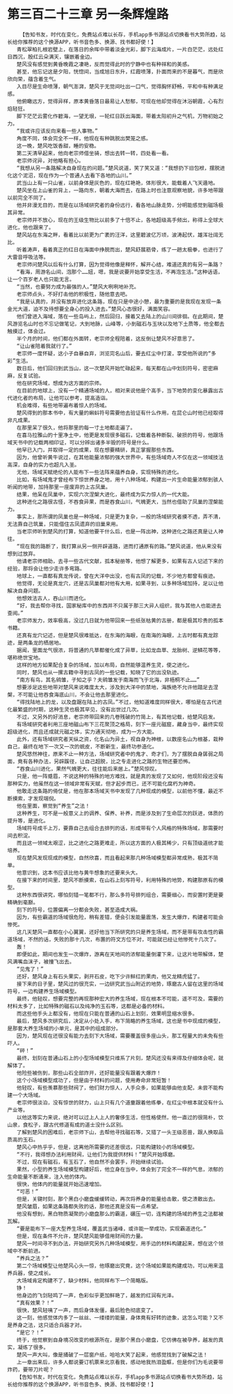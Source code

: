 # 第三百二十三章 另一条辉煌路
        【告知书友，时代在变化，免费站点难以长存，手机app多书源站点切换看书大势所趋，站长给你推荐的这个换源APP，听书音色多、换源、找书都好使！】
       青松翠柏扎根岩壁上，在落日的余晖中带着淡金光彩，脚下云海成片，一片白茫茫，远处红日西沉，殷红云朵满天，镶嵌着金边。
       楚风没有感觉到黄昏晚霞之凄艳，反而觉得此时的宁静中也有种祥和的美感。
       甚至，他忘记这是夕阳，恍惚间，当成旭日东升，红霞喷薄，扑面而来的不是暮气，而是欣欣向荣，蕴含着生气。
       入目尽是生命喷薄，朝气澎湃，楚风于无觉间吐出一口气，觉得胸怀舒畅，平和中有种满足感。
       他俯瞰远方，觉得异样，原本黄昏落日最易让人愁郁，可现在他却觉得在沐浴朝霞，心有烈焰轻狂。
       脚下茫茫云雾化作碧海，一望无垠，一轮红日跃出海面，带着太阳初升之气机，万物初始之力。
       “我或许应该反向来看一些人事物。”
       角度不同，体会完全不一样，他现在有种跳脱出樊笼之感。
       这一晚，楚风吃饭香甜，睡的安稳。
       第二天清早起来，他向老宗师借坐骑，想出去转一转，四处看一看。
       老宗师诧异，对他略有担心。
       “我想从另一条路解决自身现在的问题。”楚风说道，笑了笑又道：“我想扔下旧包袱，摆脱进化这个泥沼，现在作为一个普通人去看下各地的山川。”
       武当山上有一只山雀，以前身体是灰色的，现在红艳艳，体形很大，能载着人飞天遁地。
       楚风坐在上山雀的背上，一路向东，朝着大海而去，在路上时也注意观察地貌，许多地带跟以前完全不同了。
       他并非漫无目的，而是在以场域研究者的身份远行，看各地山脉走势，分明能感觉到磁场极其异常。
       老宗师并不放心，现在的王级生物比以前多了十倍不止，各地超级高手频出，称得上全球大进化，他也跟来了。
       楚风站在东海之畔，看着比以前更为广袤的汪洋，这里碧波亿万顷，波涛起伏，雄浑壮阔无比。
       听着涛声，看着真正的红日在海面中挣脱而出，楚风舒展筋骨，练了一趟太极拳，也进行了大雷音呼吸法等。
       老宗师问楚风以后有什么打算，因为觉得他像是释怀，解开心结，难道还真的有另一条路？
       “看海，周游名山间，泡那个……妞，嗯，我是说要开始享受生活，不再泡生活。”这种话语，让一个百岁老人也只能无言。
       “当然，也要努力成为最强的人。”楚风大咧咧地补充。
       老宗师点头，不好打击他的积极性，随他意去吧。
       “我是认真的，并没有放弃进化这条路，现在只是中途小憩，最为重要的是我现在发现一条金光大道，迫不及待想要全身心的投入进去。”楚风心态很好，满面笑容。
       他们曾进入海域，落在一些岛屿上，然后回归，接着又去陆上的山川间徘徊。在此期间，楚风游览名山时也不忘记做笔记，大到地脉，山峰等，小到磁石与玉块以及地下土质等，他全都去触摸过，体会过。
       半个月的时间，他们都在外面转，老宗师全程陪着，这反倒让楚风不好意思了。
       “让山雀陪着我就行了。”
       老宗师一度怀疑，这小子自暴自弃，浏览完名山后，要去红尘中打滚，享受他所说的“多彩”生活。
       数日后，他们回归到武当山，这一次楚风开始忙碌起来，每天都在山中划刻符号，密密麻麻，反复试验。
       他在研究场域，想成为这方面的宗师。
       在目前的地球上，没有一个精通场域的人，相对来说他是个高手，当下地势的变化暴露出古代进化者的布局，让他可以参考，提高造诣。
       机会难得，有些地带遍布着惊人的场域。
       楚风得到的那本书中，有大量的蝌蚪符号需要他去验证有什么作用，在昆仑山时他已经取得非凡成果。
       在那里呆了很久，他将那里的每一寸土地都走遍了。
       在喜马拉雅山的十里净土中，他更是发现很多磁石，记载着各种断裂、破损的符号，他跟场域天书中的记载两相印证，可以分辨出诸多半毁的符号是什么。
       他早已入门，并取得一定的成果，现在想要精研，真正掌握那些东西。
       因为，他曾听黄牛说过，在其他能量浓郁的强大世界中，有些场域奇人不仅在这一领域技法高深，自身的实力也超凡入圣。
       无他，场域天赋绝伦的人能布下一些法阵来蕴养自身，实现特殊的进化。
       比如，有场域鬼才曾经布下惊世养身之地，用十八种场域，构建出一片生命能量浓郁到骇人听闻的地带，加持那里一座废弃的上古凤巢。
       结果，他呆在凤巢中，实现六次涅槃大进化，最终成为实力惊人的一代大能。
       这种进化之路很古怪，不吞食异果，而是吞食山川，气魄更大，当然也借助了凤巢的涅槃能力。
       事实上，那所谓的凤巢也是一种场域，只是更为复杂，一般的场域研究者摸不透，弄不清，无法靠自己筑巢，只能借住古凤遗弃的旧巢来用。
       当老宗师听到楚风的打算，知道他要干什么后，也是一阵出神，这种进化之路还真是让人神往。
       “现在我的路断了，我打算从另一侧开辟道路，进而打通原有的路。”楚风说道，他从来没有想到过放弃。
       他请老宗师相助，去寻一些古代文献，孤本秘册等，他想了解更多，如果有古人记述下来的经验，那将会让他少走许多弯路。
       地球上，一直都有真龙传说，曾在大洋中出没，也有古凤的记载，不少地方都曾有痕迹。
       他觉得，无论是真龙穴，还是古凤巢都对他有大用，如果寻到，以多种场域加持，足以让他解决自身问题。
       他想效法古人，吞山川而进化。
       “好，我去帮你寻找，国家秘库中的东西并不只属于那三大异人组织，我与其他人也能进去查阅。”
       老宗师发力，效率极高，没过几日就为他带回来一些纸张枯黄的古册，都是极其珍贵的孤本书籍。
       还真有龙穴记述，但是楚风很难抵达，在东海的海眼，在南海的海眼，上古时都有真龙踪迹，是两条龙的栖居地。
       据闻，里面龙气很浓，将普通的凡草都催化成了异草，比如龙血草、龙胎树、逆鳞花等等，堪称绝世宝地。
       这样的地方如果配合复杂的场域，加以布局，自然能够温养生灵，使之进化。
       同时，楚风也从一摞古籍中寻到古凤的一些记载，知晓了它的出没轨迹。
       “南方有鸟，其名鹓雏，子知之乎？夫鹓雏发于南海而飞于北海，非梧桐不止……”
       想要涉足这些地带对楚风来说难度太大，涉及到大洋中的禁地，海族绝不允许他踏足去涅槃，不可能让他吞食海底山川，不会让他去那里进化。
       “得找陆地上的龙，以及盘踞在陆上的古凤。”不过，他知道难度同样很大，哪怕是在古代进化最繁盛的时期，这种生灵也极其罕见，没有出世过几次。
       不过，又另外的好消息，老宗师带回来的几卷残破的竹简上，有其他记载，给楚风启发。
       有场域研究者利用三座地磁山布下三花聚顶之格局，刻下一座元磁窟，藏身当中，最终实现超级进化，而且还成就元磁之体，实力通天彻地，成为一方大能。
       此外，还有场域研究者天纵之资，化名山为异土，视自身为神根，以数座名山为根基，栽种自己，最终在地下一次又一次的蜕皮，不断新生，最终功参造化。
       楚风悠然神往，原来不止一种方法，场域研究者中的鬼才、奇才们，为了摆脱自身孱弱之局面，竟有各种办法，另辟蹊径，让自己超脱，比之专走进化之路的生物还要恐怖。
       “吞食山川进化，果然气魄更大，往往能后来居上。”楚风惊叹。
       只是，他一阵蹙眉，不说这种的特殊的地方难找，就是真的发现了又如何，他现阶段还没有那种实力，他虽然在这一领域非常有天赋，但才起步而已，还不可能化腐朽为神奇。
       他敢走这条路的倚仗是，他在那本场域天书中发现了几种现成的模型，以前他不懂，最近不断摸索，才发现端倪。
       他在里面，察觉到“养生”之法！
       这种养生，可不是一般意义上的调养、保养、补养，而是涉及到了生命层次的跃进，体质的提升等，是进化。
       场域符号成千上万，要靠自己去组合去排列的话，形成带有个人风格的特殊场域，那需要时间去积淀。
       而且这一领域太艰涩，比之进化之路更难走，所以这方面的人极其稀少，只有顶级道统才能培养。
       现在楚风发现现成的模型，自然欣喜，而且看起来那几种场域模型都异常成熟，极其不简单。
       他意识到，这本书应该比他与黄牛想象的还要来头大。
       在接下来的时间里，楚风不断摸索，在山石上刻写符号，利用特殊的地势，构建那原有的模型。
       这种东西很讲究，哪怕刻错一笔都不行，那么多符号排列组合，需要细心，而安置时更是要精确到毫巅。
       刻下的符号，位置偏离一分都会失败，甚至造成大祸。
       因为，有些霸道的场域很危险，稍有差错，便会引发能量震荡，发生大爆炸，构建者可能会惨死。
       这几天楚风一直都在小心翼翼，还好他当下所研究的只是养生场域，而不是带有攻击性的霸道场域，不然的话，失败的那十几次，布置的符文方位不对，可能就已经让他惨死十几次了。
       轰！
       即便如此，期间也发生一次爆炸，游离在天地间的浓郁能量倒灌下来，让这片地带解体，楚风满嘴血沫子，被撞飞出去。
       “见鬼了！”
       还好，楚风身上有石头果实，剥开石皮，吃下少许鲜红的果肉，他又龙精虎猛了。
       接下来的日子里，楚风过的很充实，一边研究武当山附近的地势，琢磨古人留在这里的场域符号，一边构建养生场域模型。
       最终，他轻叹，想要完整的再现那种宏大的养生场域，现在根本不可能，遥不可及，需要的材料太多了，比如特殊的磁石以及纯净的玉石等，这都是必备的材料。
       而这些他手头上都没有，他现在只能在普通的山石上划刻，效果明显缩水很多。
       最后，楚风多次研究后，决定从小处入手，布下简略的养生场域，这也是书中现成的模型，是那套大养生场域的小单元，是其中的组成部分。
       因为，楚风现在还很没有能力去刻下大场域，需要覆盖很多座山头，那工程量大的未免有些吓人。
       “砰！”
       最终，划刻在普通山石上的小型场域模型只维系了片刻，楚风还没有来得及仔细体会呢，就解体了。
       他险些被伤到，那些山石全部炸开，还好能量没有跟着大爆炸！
       这个小场域模型成功了，但是由于材料的问题，使用寿命非常短暂！
       他轻叹，有些羡慕那些财阀了，他们财力惊人，人手众多，如果能够由他支配，未尝不能构建一个大场域。
       老宗师很淡泊，没有惊世的财力，山上只有几个道童跟着他练拳，在红尘中根本就没有什么产业等。
       以他这等实力来说，绝对可以过上人上人的奢侈生活，但性格使然，他一直过的很简朴，饮山泉，食松子，跟古代修道有成的道士没什么区别。
       了解到楚风的困难后，老宗师下山，去帮他寻找磁石等，又猎了一头王级恶兽，跟人换取品质高的玉石。
       楚风心中热乎乎，但是，这离他所需要的还差很远，只能构建较小的场域模型。
       “不行，我得想办法利用财阀，让他们为我提供材料！”楚风开始琢磨。
       不过，现在有磁石，有玉石了，他自然不会罢手，开始继续试验。
       果然，小型的养生场域模型构建好后，他立身在当中，体会到了完全不一样的气息，浓郁的生命能量不断涌来，注入他的体内。
       很快，他体内的能量就开始迅速增加。
       “可恶！”
       但是，关键时刻，那个黑白小磨盘缓缓转动，再次将养身的能量给击散，使之溃散出去。
       楚风皱眉，如果这条路都失败的话，那他还真是没有一点希望。
       他没有想到，黑白物质凝聚的小磨盘那么的霸道，碾压一切，连构建的场域的养生之法都被瓦解。
       “要是能布下一座大型养生场域，覆盖武当诸峰，或许能一举成功，实现霸道进化。”
       但是，现在条件不允许，楚风楚风能够借用财阀的力量。
       楚风一时间寻不到办法，开始研究另外几种场域模型，用手边的材料构建起来，想在这个领域中不断前进。
       “养兵之法？”
       第二个场域模型让他楚风心头一惊，他琢磨出究竟，这个场域如果能构建成功，可以用来温养兵器，使之成长。
       大场域肯定构建不了，缺少材料，他同样布下一个简略版。
       铮！
       他身边的飞剑轻鸣了一声，色彩似乎更加鲜艳了，越发的红润有光泽。
       “真有效果？！”
       很快，楚风轻咦了一声，而后身体发僵，最后脸色彻底变了。
       这一刻，他感觉体内多了一丝丝、一缕缕的能量，身体竟有好转的迹象，这怎么可能？又不是养身之法，这只适合兵器才对。
       “是它？！”
       终于，他觉察到自身境况改变的根源所在，是那个黑白小磨盘，它仿佛在被孕养，越发的真实，凝练了很多。
       楚风一声大叫，像是捅破了一层窗户纸，哈哈大笑了起来，他感觉找到了破解之法！
       上一章出来后，许多人都说要订机票来北京看我，感动地我热泪盈眶，但是你们为毛说要带炸药，要带刀片呢？
       【告知书友，时代在变化，免费站点难以长存，手机app多书源站点切换看书大势所趋，站长给你推荐的这个换源APP，听书音色多、换源、找书都好使！】